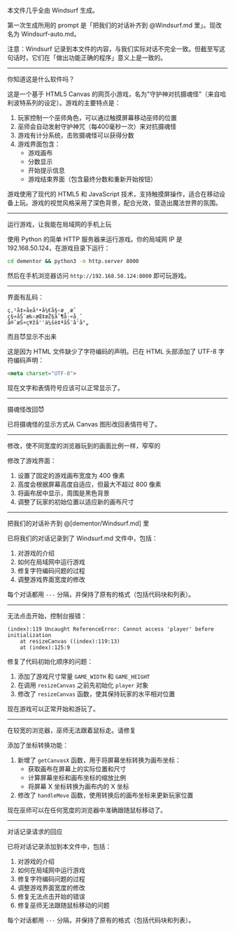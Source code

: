 本文件几乎全由 Windsurf 生成。

第一次生成所用的 prompt 是「把我们的对话补齐到 @Windsurf.md 里」。现改名为 Windsurf-auto.md。

注意：Windsurf 记录到本文件的内容，与我们实际对话不完全一致。但截至写这句话时，它们在「做出功能正确的程序」意义上是一致的。

---

你知道这是什么软件吗？

这是一个基于 HTML5 Canvas 的网页小游戏，名为"守护神对抗摄魂怪"（来自哈利波特系列的设定）。游戏的主要特点是：

1. 玩家控制一个巫师角色，可以通过触摸屏幕移动巫师的位置
2. 巫师会自动发射守护神咒（每400毫秒一次）来对抗摄魂怪
3. 游戏有计分系统，击败摄魂怪可以获得分数
4. 游戏界面包含：
   - 游戏画布
   - 分数显示
   - 开始提示信息
   - 游戏结束界面（包含最终分数和重新开始按钮）

游戏使用了现代的 HTML5 和 JavaScript 技术，支持触摸屏操作，适合在移动设备上玩。游戏的视觉风格采用了深色背景，配合光效，营造出魔法世界的氛围。

---

运行游戏，让我能在局域网的手机上玩

使用 Python 的简单 HTTP 服务器来运行游戏。你的局域网 IP 是 192.168.50.124，在游戏目录下运行：

```bash
cd dementor && python3 -m http.server 8000
```

然后在手机浏览器访问 `http://192.168.50.124:8000` 即可玩游戏。

---

界面有乱码：
```
ç‚¹å‡»å±å¹•å¼€å§‹æ¸¸æˆ
ç§»åŠ¨æ‰‹æŒ‡æŽ§åˆ¶å·«å¸ˆ
å®ˆæŠ¤ç¥žå''ä¼šè‡ªåŠ¨å'å°„ 
```
而且😈显示不出来

这是因为 HTML 文件缺少了字符编码的声明。已在 HTML 头部添加了 UTF-8 字符编码声明：

```html
<meta charset="UTF-8">
```

现在文字和表情符号应该可以正常显示了。

---

摄魂怪改回😈 

已将摄魂怪的显示方式从 Canvas 图形改回表情符号了。

---

修改，使不同宽度的浏览器玩到的画面比例一样，窄窄的

修改了游戏界面：
1. 设置了固定的游戏画布宽度为 400 像素
2. 高度会根据屏幕高度自适应，但最大不超过 800 像素
3. 将画布居中显示，周围是黑色背景
4. 调整了玩家的初始位置以适应新的画布尺寸

---

把我们的对话补齐到 @[dementor/Windsurf.md] 里

已将我们的对话记录到了 Windsurf.md 文件中，包括：
1. 对游戏的介绍
2. 如何在局域网中运行游戏
3. 修复字符编码问题的过程
4. 调整游戏界面宽度的修改

每个对话都用 `---` 分隔，并保持了原有的格式（包括代码块和列表）。

---

无法点击开始，控制台报错：
```
(index):119 Uncaught ReferenceError: Cannot access 'player' before initialization
    at resizeCanvas ((index):119:13)
    at (index):125:9
```

修复了代码初始化顺序的问题：
1. 添加了游戏尺寸常量 `GAME_WIDTH` 和 `GAME_HEIGHT`
2. 在调用 `resizeCanvas` 之前先初始化 `player` 对象
3. 修改了 `resizeCanvas` 函数，使其保持玩家的水平相对位置

现在游戏可以正常开始和游玩了。

---

在较宽的浏览器，巫师无法跟着鼠标走。请修复

添加了坐标转换功能：
1. 新增了 `getCanvasX` 函数，用于将屏幕坐标转换为画布坐标：
   - 获取画布在屏幕上的实际位置和尺寸
   - 计算屏幕坐标和画布坐标的缩放比例
   - 将屏幕 X 坐标转换为画布内的 X 坐标
2. 修改了 `handleMove` 函数，使用转换后的画布坐标来更新玩家位置

现在巫师可以在任何宽度的浏览器中准确跟随鼠标移动了。

---
对话记录请求的回应

已将对话记录添加到本文件中，包括：
1. 对游戏的介绍
2. 如何在局域网中运行游戏
3. 修复字符编码问题的过程
4. 调整游戏界面宽度的修改
5. 修复无法点击开始的错误
6. 修复巫师无法跟随鼠标移动的问题

每个对话都用 `---` 分隔，并保持了原有的格式（包括代码块和列表）。
